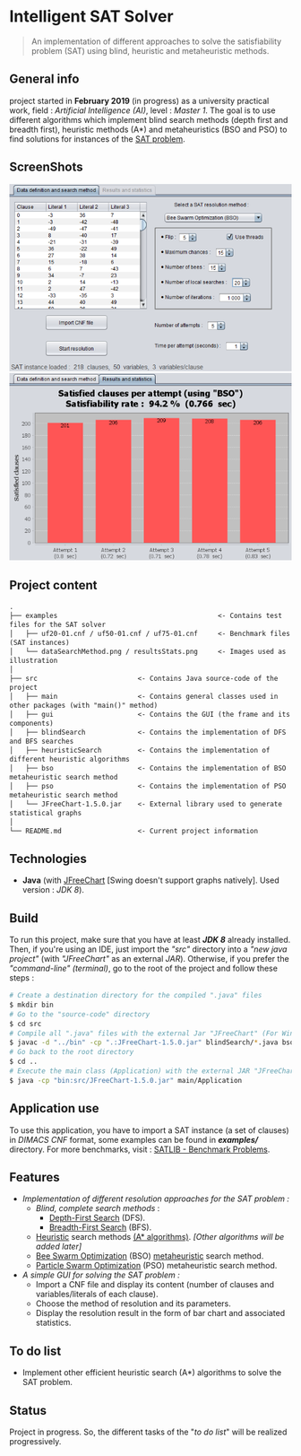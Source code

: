 ﻿# Intelligent SAT Solver
> An implementation of different approaches to solve the satisfiability problem (SAT) using blind, heuristic and metaheuristic methods.

## General info
project started in **February 2019** (in progress) as a university practical work, field : *Artificial Intelligence (AI)*, level : *Master 1*. The goal is to use different algorithms which implement blind search methods (depth first and breadth first), heuristic methods (A\*) and metaheuristics (BSO and PSO) to find solutions for instances of the [SAT problem](https://en.wikipedia.org/wiki/Boolean_satisfiability_problem).

## ScreenShots
<p align="center">
	<img src="examples/dataSearchMethod.png" alt="Data definition and search method">
	<img src="examples/resultsStats.png" alt="Results and statistics">
</p>

## Project content
```text
.
├── examples										<- Contains test files for the SAT solver
│	├── uf20-01.cnf / uf50-01.cnf / uf75-01.cnf		<- Benchmark files (SAT instances)
│	└── dataSearchMethod.png / resultsStats.png		<- Images used as illustration
│
├── src							<- Contains Java source-code of the project
│	├── main					<- Contains general classes used in other packages (with "main()" method)
│	├── gui						<- Contains the GUI (the frame and its components)
│	├── blindSearch				<- Contains the implementation of DFS and BFS searches
│	├── heuristicSearch			<- Contains the implementation of different heuristic algorithms
│	├── bso						<- Contains the implementation of BSO metaheuristic search method
│	├── pso						<- Contains the implementation of PSO metaheuristic search method
│	└── JFreeChart-1.5.0.jar	<- External library used to generate statistical graphs
│
└── README.md					<- Current project information
```

## Technologies
- **Java** (with [JFreeChart](https://github.com/jfree/jfreechart) [Swing doesn't support graphs natively]. Used version : *JDK 8*).

## Build
To run this project, make sure that you have at least ***JDK 8*** already installed. Then, if you're using an IDE, just import the *"src"* directory into a *"new java project"* (with *"JFreeChart"* as an external *JAR*). Otherwise, if you prefer the *"command-line" (terminal)*, go to the root of the project and follow these steps :
```bash
# Create a destination directory for the compiled ".java" files
$ mkdir bin
# Go to the "source-code" directory
$ cd src
# Compile all ".java" files with the external Jar "JFreeChart" (For Windows, replace ':' with ';')
$ javac -d "../bin" -cp ".:JFreeChart-1.5.0.jar" blindSearch/*.java bso/*.java gui/*.java heuristicSearch/*.java main/*.java pso/*.java
# Go back to the root directory
$ cd ..
# Execute the main class (Application) with the external JAR "JFreeChart" (For Windows, replace ':' with ';')
$ java -cp "bin:src/JFreeChart-1.5.0.jar" main/Application
```

## Application use
To use this application, you have to import a SAT instance (a set of clauses) in *DIMACS CNF* format, some examples can be found in ***examples/*** directory. For more benchmarks, visit : [SATLIB - Benchmark Problems](https://www.cs.ubc.ca/~hoos/SATLIB/benchm.html).

## Features
* *Implementation of different resolution approaches for the SAT problem :*
	* *Blind, complete search methods* :
		* [Depth-First Search](https://en.wikipedia.org/wiki/Depth-first_search) (DFS).
		* [Breadth-First Search](https://en.wikipedia.org/wiki/Breadth-first_search) (BFS).
	* [Heuristic](https://en.wikipedia.org/wiki/Heuristic_(computer_science)) search methods [(A\* algorithms)](https://en.wikipedia.org/wiki/A*_search_algorithm). *[Other algorithms will be added later]*
	* [Bee Swarm Optimization](http://www.lria.usthb.dz/IMG/pdf/chapter_2._bso-2.pdf) (BSO) [metaheuristic](https://en.wikipedia.org/wiki/Metaheuristic) search method.
	* [Particle Swarm Optimization](https://en.wikipedia.org/wiki/Particle_swarm_optimization) (PSO) metaheuristic search method.
* *A simple GUI for solving the SAT problem :*
	* Import a CNF file and display its content (number of clauses and variables/literals of each clause).
	* Choose the method of resolution and its parameters.
	* Display the resolution result in the form of bar chart and associated statistics.

## To do list
* Implement other efficient heuristic search (A\*) algorithms to solve the SAT problem.

## Status
Project in progress. So, the different tasks of the "*to do list*" will be realized progressively.